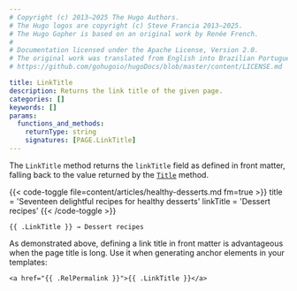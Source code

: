 ```yaml
---
# Copyright (c) 2013–2025 The Hugo Authors.
# The Hugo logos are copyright (c) Steve Francia 2013–2025.
# The Hugo Gopher is based on an original work by Renée French.
#
# Documentation licensed under the Apache License, Version 2.0.
# The original work was translated from English into Brazilian Portuguese.
# https://github.com/gohugoio/hugoDocs/blob/master/content/LICENSE.md

title: LinkTitle
description: Returns the link title of the given page.
categories: []
keywords: []
params:
  functions_and_methods:
    returnType: string
    signatures: [PAGE.LinkTitle]
---
```


The `LinkTitle` method returns the `linkTitle` field as defined in front matter, falling back to the value returned by the [`Title`] method.

[`Title`]: /methods/page/title/

{{< code-toggle file=content/articles/healthy-desserts.md fm=true >}}
title = 'Seventeen delightful recipes for healthy desserts'
linkTitle = 'Dessert recipes'
{{< /code-toggle >}}

```go-html-template
{{ .LinkTitle }} → Dessert recipes
```

As demonstrated above, defining a link title in front matter is advantageous when the page title is long. Use it when generating anchor elements in your templates:

```go-html-template
<a href="{{ .RelPermalink }}">{{ .LinkTitle }}</a>
```

